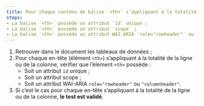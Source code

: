 ```yaml
---
title: Pour chaque contenu de balise `<th>` s’appliquant à la totalité de la ligne ou de la colonne, la balise `<th>` respecte-t-elle une de ces conditions (hors cas particuliers) ?
steps:
- La balise `<th>` possède un attribut `id` unique ;
- La balise `<th>` possède un attribut `scope` ;
- La balise `<th>` possède un attribut WAI-ARIA `role="rowheader"` ou `role="columnheader"`.
---
```


1. Retrouver dans le document les tableaux de données ;
2. Pour chaque en-tête (élément `<th>`) s’appliquant à la totalité de la ligne ou de la colonne, vérifier que l’élément `<th>` possède :
      * Soit un attribut `id` unique ;
      * Soit un attribut scope ;
      * Soit un attribut WAI-ARIA `role="rowheader"` ou `"columnheader"`.
3. Si c’est le cas pour chaque en-tête s’appliquant à la totalité de la ligne ou de la colonne, **le test est validé**.
